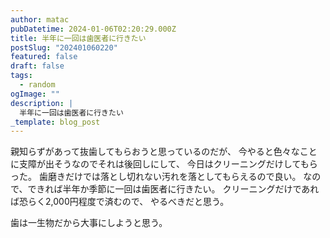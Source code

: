```yaml
---
author: matac
pubDatetime: 2024-01-06T02:20:29.000Z
title: 半年に一回は歯医者に行きたい
postSlug: "202401060220"
featured: false
draft: false
tags:
  - random
ogImage: ""
description: |
  半年に一回は歯医者に行きたい
_template: blog_post
---
```


親知らずがあって抜歯してもらおうと思っているのだが、
今やると色々なことに支障が出そうなのでそれは後回しにして、
今日はクリーニングだけしてもらった。
歯磨きだけでは落とし切れない汚れを落としてもらえるので良い。
なので、できれば半年か季節に一回は歯医者に行きたい。
クリーニングだけであれば恐らく2,000円程度で済むので、
やるべきだと思う。

歯は一生物だから大事にしようと思う。
